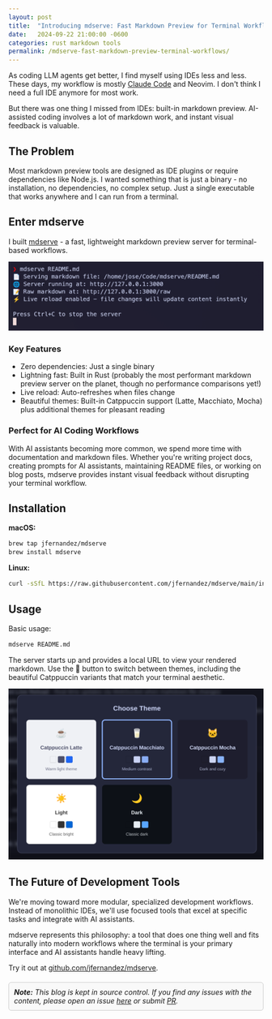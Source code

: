 ```yaml
---
layout: post
title:  "Introducing mdserve: Fast Markdown Preview for Terminal Workflows"
date:   2024-09-22 21:00:00 -0600
categories: rust markdown tools
permalink: /mdserve-fast-markdown-preview-terminal-workflows/
---
```


As coding LLM agents get better, I find myself using IDEs less and less. These days, my workflow is mostly [Claude Code](https://claude.ai/code) and Neovim. I don't think I need a full IDE anymore for most work.

But there was one thing I missed from IDEs: built-in markdown preview. AI-assisted coding involves a lot of markdown work, and instant visual feedback is valuable.

## The Problem

Most markdown preview tools are designed as IDE plugins or require dependencies like Node.js. I wanted something that is just a binary - no installation, no dependencies, no complex setup. Just a single executable that works anywhere and I can run from a terminal.

## Enter mdserve

I built [mdserve](https://github.com/jfernandez/mdserve) - a fast, lightweight markdown preview server for terminal-based workflows.

![mdserve terminal output](/assets/images/mdserve-terminal-output.png)

### Key Features

- Zero dependencies: Just a single binary
- Lightning fast: Built in Rust (probably the most performant markdown preview server on the planet, though no performance comparisons yet!)
- Live reload: Auto-refreshes when files change
- Beautiful themes: Built-in Catppuccin support (Latte, Macchiato, Mocha) plus additional themes for pleasant reading

### Perfect for AI Coding Workflows

With AI assistants becoming more common, we spend more time with documentation and markdown files. Whether you're writing project docs, creating prompts for AI assistants, maintaining README files, or working on blog posts, mdserve provides instant visual feedback without disrupting your terminal workflow.

## Installation

**macOS:**
```bash
brew tap jfernandez/mdserve
brew install mdserve
```

**Linux:**
```bash
curl -sSfL https://raw.githubusercontent.com/jfernandez/mdserve/main/install.sh | bash
```

## Usage

Basic usage:

```bash
mdserve README.md
```

The server starts up and provides a local URL to view your rendered markdown. Use the 🎨 button to switch between themes, including the beautiful Catppuccin variants that match your terminal aesthetic.

![mdserve theme picker](/assets/images/mdserve-theme-picker.png)

## The Future of Development Tools

We're moving toward more modular, specialized development workflows. Instead of monolithic IDEs, we'll use focused tools that excel at specific tasks and integrate with AI assistants.

mdserve represents this philosophy: a tool that does one thing well and fits naturally into modern workflows where the terminal is your primary interface and AI assistants handle heavy lifting.

Try it out at [github.com/jfernandez/mdserve](https://github.com/jfernandez/mdserve).

<div style="border: 1px solid #ccc; padding: 10px; background-color: #f9f9f9; border-radius: 5px; margin-top: 20px;">
  <em><strong>Note:</strong> This blog is kept in source control. If you find any issues with the content, please open an issue
  <a href="https://github.com/jfernandez/jfernandez.github.io/issues" target="_blank">here</a> or submit <a href="https://github.com/jfernandez/jfernandez.github.io/pulls" target="_blank">PR</a>.</em>
</div>